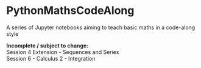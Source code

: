 # PythonMathsCodeAlong
A series of Jupyter notebooks aiming to teach basic maths in a code-along style

**Incomplete / subject to change:**<br>
Session 4 Extension - Sequences and Series <br>
Session 6 - Calculus 2 - Integration
